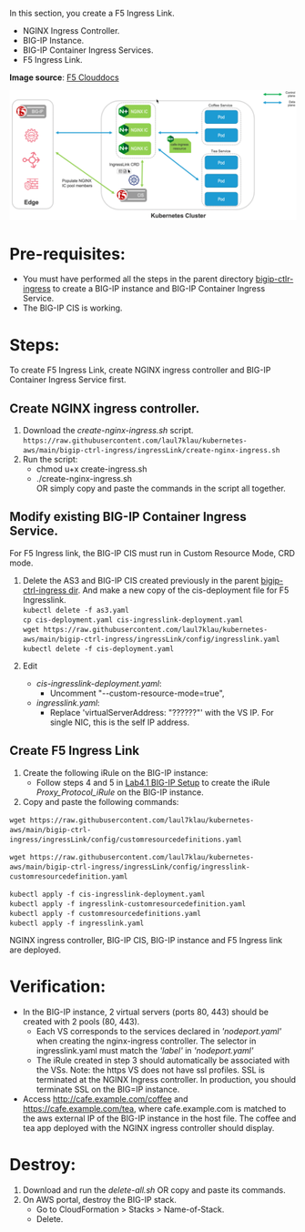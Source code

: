 In this section, you create a F5 Ingress Link.  
- NGINX Ingress Controller.  
- BIG-IP Instance.  
- BIG-IP Container Ingress Services.  
- F5 Ingress Link.  

**Image source**: [F5 Clouddocs](https://clouddocs.f5.com/containers/latest/userguide/ingresslink/)  

![F5 Ingress Link](ingress-link-diagram.png)   

# Pre-requisites:
- You must have performed all the steps in the parent directory [bigip-ctlr-ingress](https://github.com/laul7klau/kubernetes-aws/tree/main/bigip-ctrl-ingress) to create a BIG-IP instance and BIG-IP Container Ingress Service.  
- The BIG-IP CIS is working.

# Steps:
To create F5 Ingress Link, create NGINX ingress controller and BIG-IP Container Ingress Service first.  
## Create NGINX ingress controller.   
1. Download the *create-nginx-ingress.sh* script.  
``https://raw.githubusercontent.com/laul7klau/kubernetes-aws/main/bigip-ctrl-ingress/ingressLink/create-nginx-ingress.sh``   
2. Run the script:  
   - chmod u+x create-ingress.sh    
   - ./create-nginx-ingress.sh   
   OR simply copy and paste the commands in the script all together.   
   
## Modify existing BIG-IP Container Ingress Service.  
For F5 Ingress link, the BIG-IP CIS must run in Custom Resource Mode, CRD mode. 
1. Delete the AS3 and BIG-IP CIS created previously in the parent [bigip-ctrl-ingress dir](https://github.com/laul7klau/kubernetes-aws/tree/main/bigip-ctrl-ingress). And make a new copy of the cis-deployment file for F5 Ingresslink.  
``kubectl delete -f as3.yaml``     
``cp cis-deployment.yaml cis-ingresslink-deployment.yaml``  
``wget https://raw.githubusercontent.com/laul7klau/kubernetes-aws/main/bigip-ctrl-ingress/ingressLink/config/ingresslink.yaml``    
``kubectl delete -f cis-deployment.yaml``

2. Edit  
   - *cis-ingresslink-deployment.yaml*:  
      - Uncomment "--custom-resource-mode=true",    
   - *ingresslink.yaml*:  
      - Replace 'virtualServerAddress: "??????"' with the VS IP. For single NIC, this is the self IP address.  

## Create F5 Ingress Link
1. Create the following iRule on the BIG-IP instance:
   - Follow steps 4 and 5 in [Lab4.1 BIG-IP Setup](https://clouddocs.f5.com/training/community/containers/html/class1/module4/lab1.html) to create the iRule *Proxy_Protocol_iRule* on the BIG-IP instance.  
2. Copy and paste the following commands:  

``wget https://raw.githubusercontent.com/laul7klau/kubernetes-aws/main/bigip-ctrl-ingress/ingressLink/config/customresourcedefinitions.yaml``     

``wget https://raw.githubusercontent.com/laul7klau/kubernetes-aws/main/bigip-ctrl-ingress/ingressLink/config/ingresslink-customresourcedefinition.yaml``   

``kubectl apply -f cis-ingresslink-deployment.yaml``  
``kubectl apply -f ingresslink-customresourcedefinition.yaml``    
``kubectl apply -f customresourcedefinitions.yaml``     
``kubectl apply -f ingresslink.yaml``    

NGINX ingress controller, BIG-IP CIS, BIG-IP instance and F5 Ingress link are deployed.

# Verification:
- In the BIG-IP instance, 2 virtual servers (ports 80, 443) should be created with 2 pools (80, 443). 
  - Each VS corresponds to the services declared in *'nodeport.yaml'* when creating the nginx-ingress controller. The selector in ingresslink.yaml must match the *'label'* in *'nodeport.yaml'*
  - The iRule created in step 3 should automatically be associated with the VSs.
  Note: the https VS does not have ssl profiles. SSL is terminated at the NGINX Ingress controller. In production, you should terminate SSL on the BIG=IP instance.  
- Access http://cafe.example.com/coffee and https://cafe.example.com/tea, where cafe.example.com is matched to the aws external IP of the BIG-IP instance in the host file. The coffee and tea app deployed with the NGINX ingress controller should display.

# Destroy:
1. Download and run the *delete-all.sh* OR copy and paste its commands.  
2. On AWS portal, destroy the BIG-IP stack.  
   - Go to CloudFormation > Stacks > Name-of-Stack. 
   - Delete.  


